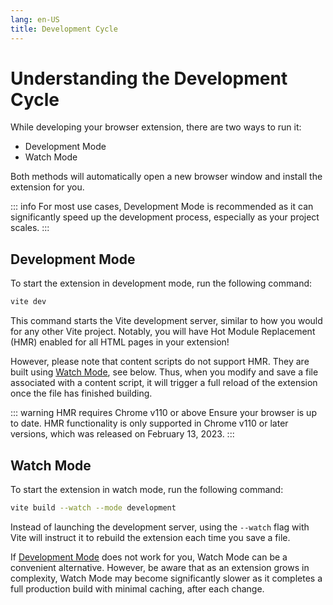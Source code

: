 ```yaml
---
lang: en-US
title: Development Cycle
---
```


# Understanding the Development Cycle

While developing your browser extension, there are two ways to run it:

- Development Mode
- Watch Mode

Both methods will automatically open a new browser window and install the extension for you.

::: info
For most use cases, Development Mode is recommended as it can significantly speed up the development process, especially as your project scales.
:::

## Development Mode

To start the extension in development mode, run the following command:

```sh
vite dev
```

This command starts the Vite development server, similar to how you would for any other Vite project. Notably, you will have Hot Module Replacement (HMR) enabled for all HTML pages in your extension!

However, please note that content scripts do not support HMR. They are built using [Watch Mode](#watch-mode), see below. Thus, when you modify and save a file associated with a content script, it will trigger a full reload of the extension once the file has finished building.

::: warning HMR requires Chrome v110 or above
Ensure your browser is up to date. HMR functionality is only supported in Chrome v110 or later versions, which was released on February 13, 2023.
:::

## Watch Mode

To start the extension in watch mode, run the following command:

```sh
vite build --watch --mode development
```

Instead of launching the development server, using the `--watch` flag with Vite will instruct it to rebuild the extension each time you save a file.

If [Development Mode](#development-mode) does not work for you, Watch Mode can be a convenient alternative. However, be aware that as an extension grows in complexity, Watch Mode may become significantly slower as it completes a full production build with minimal caching, after each change.
